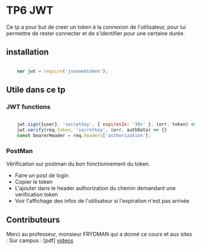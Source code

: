 # TP6 JWT

Ce tp a pour but de creer un token à la connexion de l'utilisateur, pour lui permettre de rester connecter et de s'identifier pour une certaine durée.

## installation
```js

    var jwt = require('jsonwebtoken');

```
## Utile dans ce tp

 ### JWT functions
```js

    jwt.sign({user}, 'secretkey', { expiresIn: '30s' }, (err, token) => {}
    jwt.verify(req.token, 'secretkey', (err, authData) => {}
    const bearerHeader = req.headers['authorization'];

```
 ### PostMan
Vérification sur postman du bon fonctionnement du token.
- Faire un post de login
- Copier le token
- L'ajouter dans le header authorization du chemin demandant une verification token
- Voir l'affichage des infos de l'utilisateur si l'expiration n'est pas arrivée

## Contributeurs
Merci au professeur, monsieur FRYDMAN qui a donné ce cours et aux sites :
Sur campus : [pdf]
[videos](https://www.youtube.com/watch?v=mbsmsi7l3r4)

